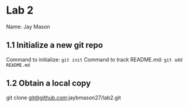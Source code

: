 # Lab 2

Name: Jay Mason

## 1.1 Initialize a new git repo
Command to initialize: `git init`
Command to track README.md: `git add README.md`

## 1.2 Obtain a local copy
git clone git@github.com:jaybmason27/lab2.git
